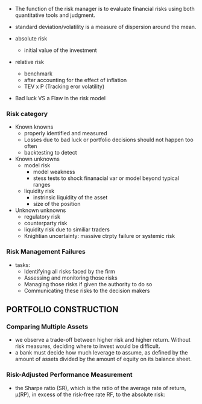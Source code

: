 - The function of the risk manager is to evaluate financial risks using both quantitative tools and judgment.
- standard deviation/volatility is a measure of dispersion around the mean.

- absolute risk
  - initial value of the investment
- relative risk
  - benchmark
  - after accounting for the effect of inflation
  - TEV x P (Tracking eror volatility)
  
  
- Bad luck VS a Flaw in the risk model
### Risk category
- Known knowns
  - properly identified and measured
  - Losses due to bad luck or portfolio decisions should not happen too often
  - backtesting to detect
- Known unknowns
  - model risk
    - model weakness
    - stess tests to shock finanacial var or model beyond typical ranges
  - liquidity risk
    - instrinsic liquidity of the asset
    - size of the position
 - Unknown unknowns
   - regulatory risk
   - counterparty risk
   - liquidity risk due to similiar traders
   - Knightian uncertainty: massive ctrpty failure or systemic risk 
### Risk Management Failures

- tasks:
  - Identifying all risks faced by the firm
  - Assessing and monitoring those risks 
  - Managing those risks if given the authority to do so 
  - Communicating these risks to the decision makers

## PORTFOLIO CONSTRUCTION
### Comparing Multiple Assets

- we observe a trade-off between higher risk and higher return. Without risk measures, deciding where to invest would be difficult.
- a bank must decide how much leverage to assume, as defined by the amount of assets divided by the amount of equity on its balance sheet.

### Risk-Adjusted Performance Measurement

- the Sharpe ratio (SR), which is the ratio of the average rate of return, μ(RP), in excess of the risk-free rate RF, to the absolute risk:

 
 
 
 
 
